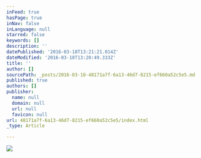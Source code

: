 ```yaml
---
inFeed: true
hasPage: true
inNav: false
inLanguage: null
starred: false
keywords: []
description: ''
datePublished: '2016-03-18T13:21:21.014Z'
dateModified: '2016-03-18T13:20:49.333Z'
title: ''
author: []
sourcePath: _posts/2016-03-18-48171a7f-6a13-46d7-8215-ef660a52c5e5.md
published: true
authors: []
publisher:
  name: null
  domain: null
  url: null
  favicon: null
url: 48171a7f-6a13-46d7-8215-ef660a52c5e5/index.html
_type: Article

---
```

![](https://the-grid-user-content.s3-us-west-2.amazonaws.com/6e68c4f0-fe1a-4a76-8844-587a5b644cfa.jpg)